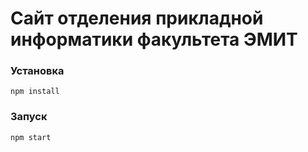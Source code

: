 # Сайт отделения прикладной информатики факультета ЭМИТ

### Установка

    npm install

### Запуск

    npm start
